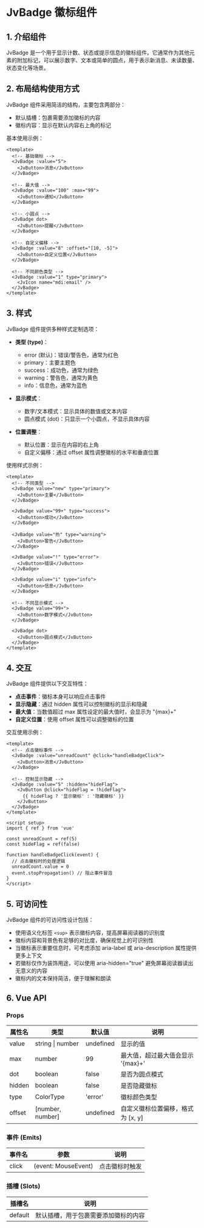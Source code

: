 # JvBadge 徽标组件

## 1. 介绍组件

JvBadge 是一个用于显示计数、状态或提示信息的徽标组件。它通常作为其他元素的附加标记，可以展示数字、文本或简单的圆点，用于表示新消息、未读数量、状态变化等场景。

## 2. 布局结构使用方式

JvBadge 组件采用简洁的结构，主要包含两部分：

- 默认插槽：包裹需要添加徽标的内容
- 徽标内容：显示在默认内容右上角的标记

基本使用示例：

```Vue
<template>
  <!-- 基础徽标 -->
  <JvBadge :value="5">
    <JvButton>消息</JvButton>
  </JvBadge>

  <!-- 最大值 -->
  <JvBadge :value="100" :max="99">
    <JvButton>通知</JvButton>
  </JvBadge>

  <!-- 小圆点 -->
  <JvBadge dot>
    <JvButton>提醒</JvButton>
  </JvBadge>

  <!-- 自定义偏移 -->
  <JvBadge :value="8" :offset="[10, -5]">
    <JvButton>自定义位置</JvButton>
  </JvBadge>

  <!-- 不同颜色类型 -->
  <JvBadge :value="1" type="primary">
    <JvIcon name="mdi:email" />
  </JvBadge>
</template>
```

## 3. 样式

JvBadge 组件提供多种样式定制选项：

- **类型 (type)**：

  - error (默认)：错误/警告色，通常为红色
  - primary：主要主题色
  - success：成功色，通常为绿色
  - warning：警告色，通常为黄色
  - info：信息色，通常为蓝色

- **显示模式**：

  - 数字/文本模式：显示具体的数值或文本内容
  - 圆点模式 (dot)：只显示一个小圆点，不显示具体内容

- **位置调整**：
  - 默认位置：显示在内容的右上角
  - 自定义偏移：通过 offset 属性调整徽标的水平和垂直位置

使用样式示例：

```vue
<template>
  <!-- 不同类型 -->
  <JvBadge value="new" type="primary">
    <JvButton>主要</JvButton>
  </JvBadge>

  <JvBadge value="99+" type="success">
    <JvButton>成功</JvButton>
  </JvBadge>

  <JvBadge value="热" type="warning">
    <JvButton>警告</JvButton>
  </JvBadge>

  <JvBadge value="!" type="error">
    <JvButton>错误</JvButton>
  </JvBadge>

  <JvBadge value="i" type="info">
    <JvButton>信息</JvButton>
  </JvBadge>

  <!-- 不同显示模式 -->
  <JvBadge value="99+">
    <JvButton>数字模式</JvButton>
  </JvBadge>

  <JvBadge dot>
    <JvButton>圆点模式</JvButton>
  </JvBadge>
</template>
```

## 4. 交互

JvBadge 组件提供以下交互特性：

- **点击事件**：徽标本身可以响应点击事件
- **显示隐藏**：通过 hidden 属性可以控制徽标的显示和隐藏
- **最大值**：当数值超过 max 属性设定的最大值时，会显示为 "{max}+"
- **自定义位置**：使用 offset 属性可以调整徽标的位置

交互使用示例：

```vue
<template>
  <!-- 点击徽标事件 -->
  <JvBadge :value="unreadCount" @click="handleBadgeClick">
    <JvButton>消息</JvButton>
  </JvBadge>

  <!-- 控制显示隐藏 -->
  <JvBadge :value="5" :hidden="hideFlag">
    <JvButton @click="hideFlag = !hideFlag">
      {{ hideFlag ? '显示徽标' : '隐藏徽标' }}
    </JvButton>
  </JvBadge>
</template>

<script setup>
import { ref } from 'vue'

const unreadCount = ref(5)
const hideFlag = ref(false)

function handleBadgeClick(event) {
  // 点击徽标时的处理逻辑
  unreadCount.value = 0
  event.stopPropagation() // 阻止事件冒泡
}
</script>
```

## 5. 可访问性

JvBadge 组件的可访问性设计包括：

- 使用语义化标签 `<sup>` 表示徽标内容，提高屏幕阅读器的识别度
- 徽标内容和背景色有足够的对比度，确保视觉上的可识别性
- 当徽标表示重要信息时，可考虑添加 aria-label 或 aria-description 属性提供更多上下文
- 若徽标仅作为装饰用途，可以使用 aria-hidden="true" 避免屏幕阅读器读出无意义的内容
- 徽标内的文本保持简洁，便于理解和朗读

## 6. Vue API

### Props

| 属性名 | 类型             | 默认值    | 说明                              |
| ------ | ---------------- | --------- | --------------------------------- |
| value  | string \| number | undefined | 显示的值                          |
| max    | number           | 99        | 最大值，超过最大值会显示 '{max}+' |
| dot    | boolean          | false     | 是否为圆点模式                    |
| hidden | boolean          | false     | 是否隐藏徽标                      |
| type   | ColorType        | 'error'   | 徽标颜色类型                      |
| offset | [number, number] | undefined | 自定义徽标位置偏移，格式为 [x, y] |

### 事件 (Emits)

| 事件名 | 参数                | 说明           |
| ------ | ------------------- | -------------- |
| click  | (event: MouseEvent) | 点击徽标时触发 |

### 插槽 (Slots)

| 插槽名  | 说明                                 |
| ------- | ------------------------------------ |
| default | 默认插槽，用于包裹需要添加徽标的内容 |
